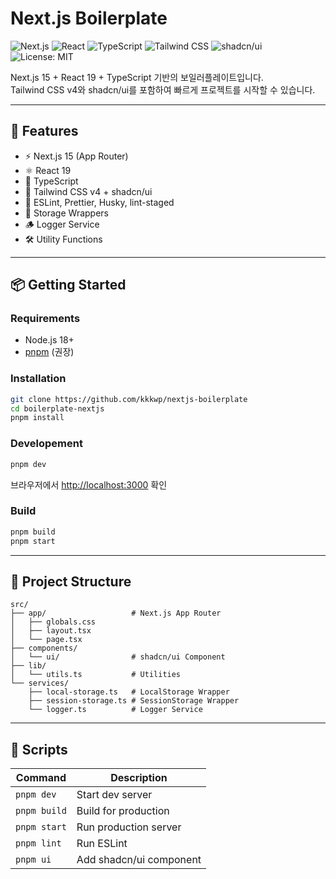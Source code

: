 # Next.js Boilerplate

![Next.js](https://img.shields.io/badge/Next.js-15-black?logo=nextdotjs)
![React](https://img.shields.io/badge/React-19-61DAFB?logo=react)
![TypeScript](https://img.shields.io/badge/TypeScript-5-3178C6?logo=typescript)
![Tailwind CSS](https://img.shields.io/badge/TailwindCSS-v4-38B2AC?logo=tailwindcss)
![shadcn/ui](https://img.shields.io/badge/shadcn/ui-ready-000000)
![License: MIT](https://img.shields.io/badge/License-MIT-yellow.svg)

Next.js 15 + React 19 + TypeScript 기반의 보일러플레이트입니다.  
Tailwind CSS v4와 shadcn/ui를 포함하여 빠르게 프로젝트를 시작할 수 있습니다.

---

## 🚀 Features
- ⚡ Next.js 15 (App Router)
- ⚛ React 19
- 📝 TypeScript
- 🎨 Tailwind CSS v4 + shadcn/ui
- 🧹 ESLint, Prettier, Husky, lint-staged
- 💾 Storage Wrappers
- 🪵 Logger Service
- 🛠 Utility Functions

---

## 📦 Getting Started

### Requirements
- Node.js 18+
- [pnpm](https://pnpm.io/) (권장)

### Installation
```bash
git clone https://github.com/kkkwp/nextjs-boilerplate
cd boilerplate-nextjs
pnpm install
```

### Developement
```bash
pnpm dev
```
브라우저에서 [http://localhost:3000](http://localhost:3000) 확인

### Build
```bash
pnpm build
pnpm start
```

---

## 📂 Project Structure
```
src/
├── app/                   # Next.js App Router
│   ├── globals.css
│   ├── layout.tsx
│   └── page.tsx
├── components/
│   └── ui/                # shadcn/ui Component
├── lib/
│   └── utils.ts           # Utilities
└── services/
    ├── local-storage.ts   # LocalStorage Wrapper
    ├── session-storage.ts # SessionStorage Wrapper
    └── logger.ts          # Logger Service
```

---

## 📝 Scripts
| Command      | Description             |
| ------------ | ----------------------- |
| `pnpm dev`   | Start dev server        |
| `pnpm build` | Build for production    |
| `pnpm start` | Run production server   |
| `pnpm lint`  | Run ESLint              |
| `pnpm ui`    | Add shadcn/ui component |
